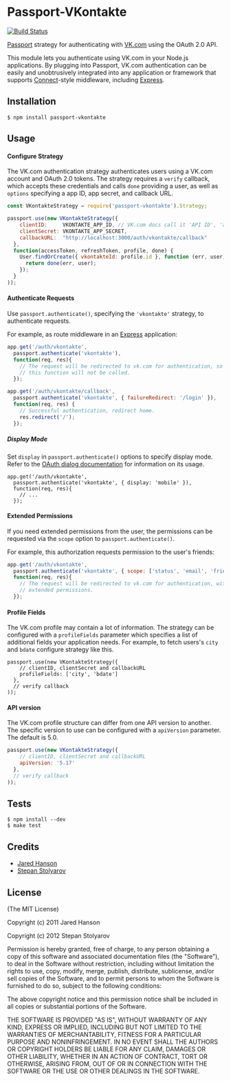 # Passport-VKontakte

[![Build Status](https://secure.travis-ci.org/stevebest/passport-vkontakte.png)](http://travis-ci.org/stevebest/passport-vkontakte)

[Passport](http://passportjs.org/) strategy for authenticating with [VK.com](http://www.vk.com/)
using the OAuth 2.0 API.

This module lets you authenticate using VK.com in your Node.js applications.
By plugging into Passport, VK.com authentication can be easily and
unobtrusively integrated into any application or framework that supports
[Connect](http://www.senchalabs.org/connect/)-style middleware, including
[Express](http://expressjs.com/).

## Installation

    $ npm install passport-vkontakte

## Usage

#### Configure Strategy

The VK.com authentication strategy authenticates users using a VK.com
account and OAuth 2.0 tokens.  The strategy requires a `verify` callback, which
accepts these credentials and calls `done` providing a user, as well as
`options` specifying a app ID, app secret, and callback URL.

```javascript
const VKontakteStrategy = require('passport-vkontakte').Strategy;

passport.use(new VKontakteStrategy({
    clientID:     VKONTAKTE_APP_ID, // VK.com docs call it 'API ID', 'app_id', 'api_id', 'client_id' or 'apiId'
    clientSecret: VKONTAKTE_APP_SECRET,
    callbackURL:  "http://localhost:3000/auth/vkontakte/callback"
  },
  function(accessToken, refreshToken, profile, done) {
    User.findOrCreate({ vkontakteId: profile.id }, function (err, user) {
      return done(err, user);
    });
  }
));
```

#### Authenticate Requests

Use `passport.authenticate()`, specifying the `'vkontakte'` strategy, to
authenticate requests.

For example, as route middleware in an [Express](http://expressjs.com/)
application:

```javascript
app.get('/auth/vkontakte',
  passport.authenticate('vkontakte'),
  function(req, res){
    // The request will be redirected to vk.com for authentication, so
    // this function will not be called.
  });

app.get('/auth/vkontakte/callback',
  passport.authenticate('vkontakte', { failureRedirect: '/login' }),
  function(req, res) {
    // Successful authentication, redirect home.
    res.redirect('/');
  });
```

##### Display Mode

Set `display` in `passport.authenticate()` options to specify display
mode. Refer to the [OAuth dialog
documentation](http://vk.com/dev/auth_mobile)
for information on its usage.

    app.get('/auth/vkontakte',
      passport.authenticate('vkontakte', { display: 'mobile' }),
      function(req, res){
        // ...
      });

#### Extended Permissions

If you need extended permissions from the user, the permissions can be requested
via the `scope` option to `passport.authenticate()`.

For example, this authorization requests permission to the user's friends:

```javascript
app.get('/auth/vkontakte',
  passport.authenticate('vkontakte', { scope: ['status', 'email', 'friends', 'notify'] }),
  function(req, res){
    // The request will be redirected to vk.com for authentication, with
    // extended permissions.
  });
```

#### Profile Fields

The VK.com profile may contain a lot of information.  The
strategy can be configured with a `profileFields` parameter which specifies a
list of additional fields your application needs. For example, to fetch users's `city` and `bdate` configure strategy like this.

    passport.use(new VKontakteStrategy({
        // clientID, clientSecret and callbackURL
        profileFields: ['city', 'bdate']
      },
      // verify callback
    ));

#### API version

The VK.com profile structure can differ from one API version to another. The specific version to use can be configured with a `apiVersion` parameter. The default is 5.0.

```javascript
passport.use(new VKontakteStrategy({
    // clientID, clientSecret and callbackURL
    apiVersion: '5.17'
  },
  // verify callback
));
```

## Tests

    $ npm install --dev
    $ make test

## Credits

  - [Jared Hanson](http://github.com/jaredhanson)
  - [Stepan Stolyarov](http://github.com/stevebest)

## License

(The MIT License)

Copyright (c) 2011 Jared Hanson

Copyright (c) 2012 Stepan Stolyarov

Permission is hereby granted, free of charge, to any person obtaining a copy of
this software and associated documentation files (the "Software"), to deal in
the Software without restriction, including without limitation the rights to
use, copy, modify, merge, publish, distribute, sublicense, and/or sell copies of
the Software, and to permit persons to whom the Software is furnished to do so,
subject to the following conditions:

The above copyright notice and this permission notice shall be included in all
copies or substantial portions of the Software.

THE SOFTWARE IS PROVIDED "AS IS", WITHOUT WARRANTY OF ANY KIND, EXPRESS OR
IMPLIED, INCLUDING BUT NOT LIMITED TO THE WARRANTIES OF MERCHANTABILITY, FITNESS
FOR A PARTICULAR PURPOSE AND NONINFRINGEMENT. IN NO EVENT SHALL THE AUTHORS OR
COPYRIGHT HOLDERS BE LIABLE FOR ANY CLAIM, DAMAGES OR OTHER LIABILITY, WHETHER
IN AN ACTION OF CONTRACT, TORT OR OTHERWISE, ARISING FROM, OUT OF OR IN
CONNECTION WITH THE SOFTWARE OR THE USE OR OTHER DEALINGS IN THE SOFTWARE.

